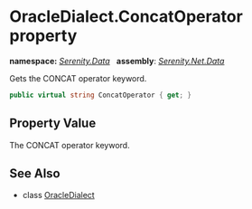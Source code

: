 # OracleDialect.ConcatOperator property
**namespace:** *[Serenity.Data](../../README.md#serenity.data-namespace)*   **assembly**: *[Serenity.Net.Data](../../README.md)*

Gets the CONCAT operator keyword.

```csharp
public virtual string ConcatOperator { get; }
```

## Property Value

The CONCAT operator keyword.

## See Also

* class [OracleDialect](../OracleDialect.md)